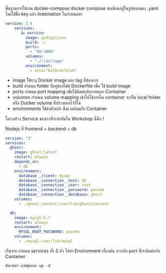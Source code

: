พื้นฐานการใช้งาน docker-compose
docker compose ขอเขียนอยู่ในรูปแบบของ .yaml โดยใช้ชื่อ key แล้ว Indentation ในกำหนดค่า

```yaml
version: 3.0
    services:
       ชื่อ service:
         image: godigit/xxx
         build: ./
         ports:
           - "80:3000"
         volumes:
           - "./:/usr/app"
         environment:
           - env1="balblahlblah"
```

- image ใช้ระบุ Docker image และ tag ที่ต้องการ
- build กำหนด folder ที่อยู่ของไฟล์ Dockerfile เพื่อ ใช้ build image
- ports กำหนด port mapping เพื่อใช้ติดต่อกับภายนอก Container
- volumes กำหนด volume mapping เข้าไปใช้ภายใน container จะเป็น local folder หรือ Docker volume ที่สร้างแยกไว้ก็ได้
- environments ใช้ส่งตัวแปร สิ่งแวดล้อมกับ Container

โครงสร้าง Service ของเราที่จะทำกันใน Workshop นี่คือ !

Nodejs ที่ frontend + backend + db

```yaml
version: "3"
services:
  ghost:
    image: ghost:latest
    restart: always
    depends_on:
      - db
    environment:
      database__client: mysql
      database__connection__host: db
      database__connection__user: root
      database__connection__password: passme
      database__connection__database: ghost
    volumes:
      - ./ghost_content:/var/lib/ghost/content

  db:
    image: mysql:5.7
    restart: always
    environment:
      MYSQL_ROOT_PASSWORD: passme
    volumes:
      - ./mysql:/var/lib/mysql
```

เริ่มจาก กำหนด services ทั้ง 3 ตัว ใส่ค่า Environment เบื่องต้น บวกกับ port ที่เราติดต่อกับ Container

`docker-compose up -d`
